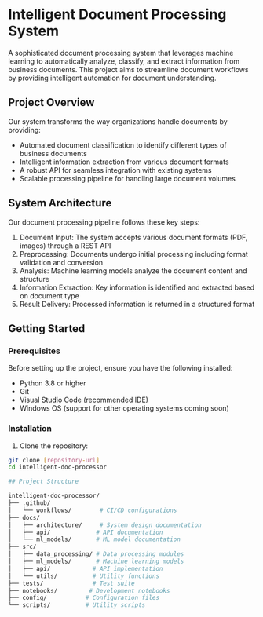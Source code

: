 # Intelligent Document Processing System

A sophisticated document processing system that leverages machine learning to automatically analyze, classify, and extract information from business documents. This project aims to streamline document workflows by providing intelligent automation for document understanding.

## Project Overview

Our system transforms the way organizations handle documents by providing:

- Automated document classification to identify different types of business documents
- Intelligent information extraction from various document formats
- A robust API for seamless integration with existing systems
- Scalable processing pipeline for handling large document volumes

## System Architecture

Our document processing pipeline follows these key steps:

1. Document Input: The system accepts various document formats (PDF, images) through a REST API
2. Preprocessing: Documents undergo initial processing including format validation and conversion
3. Analysis: Machine learning models analyze the document content and structure
4. Information Extraction: Key information is identified and extracted based on document type
5. Result Delivery: Processed information is returned in a structured format

## Getting Started

### Prerequisites

Before setting up the project, ensure you have the following installed:

- Python 3.8 or higher
- Git
- Visual Studio Code (recommended IDE)
- Windows OS (support for other operating systems coming soon)

### Installation

1. Clone the repository:
```bash
git clone [repository-url]
cd intelligent-doc-processor

## Project Structure

intelligent-doc-processor/
├── .github/
│   └── workflows/        # CI/CD configurations
├── docs/
│   ├── architecture/     # System design documentation
│   ├── api/             # API documentation
│   └── ml_models/       # ML model documentation
├── src/
│   ├── data_processing/ # Data processing modules
│   ├── ml_models/       # Machine learning models
│   ├── api/            # API implementation
│   └── utils/          # Utility functions
├── tests/              # Test suite
├── notebooks/         # Development notebooks
├── config/           # Configuration files
└── scripts/          # Utility scripts